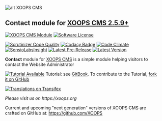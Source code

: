 ![alt XOOPS CMS](https://xoops.org/images/logoXoopsPhp8.png)
## Contact module for [XOOPS CMS 2.5.9+](https://xoops.org)
[![XOOPS CMS Module](https://img.shields.io/badge/XOOPS%20CMS-Module-blue.svg)](https://xoops.org)
[![Software License](https://img.shields.io/badge/license-GPL-brightgreen.svg?style=flat)](https://www.gnu.org/licenses/gpl-2.0.html)

[![Scrutinizer Code Quality](https://img.shields.io/scrutinizer/g/mambax7/contact.svg?style=flat)](https://scrutinizer-ci.com/g/mambax7/contact/?branch=master)
[![Codacy Badge](https://api.codacy.com/project/badge/grade/58696fb53e1748d096b457de7c939d0f)](https://www.codacy.com/app/mambax7/contact_2)
[![Code Climate](https://img.shields.io/codeclimate/github/XoopsModules25x/contact.svg?style=flat)](https://codeclimate.com/github/XoopsModules25x/contact)
[![SensioLabsInsight](https://insight.sensiolabs.com/projects/6a47c7f3-0ceb-4f21-bb8c-75a3f7cd1658/mini.png)](https://insight.sensiolabs.com/projects/6a47c7f3-0ceb-4f21-bb8c-75a3f7cd1658)
[![Latest Pre-Release](https://img.shields.io/github/tag/XoopsModules25x/contact.svg?style=flat)](https://github.com/XoopsModules25x/contact/tags/)
[![Latest Version](https://img.shields.io/github/release/XoopsModules25x/contact.svg?style=flat)](https://github.com/XoopsModules25x/contact/releases/)

**Contact** module for [XOOPS CMS](https://xoops.org) is a simple module helping visitors to contact the Website Administrator 

[![Tutorial Available](https://xoops.org/images/tutorial-available-blue.svg)](https://xoops.gitbook.io/xoops-contact-module/) Tutorial: see [GitBook](https://xoops.gitbook.io/xoops-contact-module/).
To contribute to the Tutorial, [fork it on GitHub](https://github.com/XoopsDocs/contact-tutorial)

[![Translations on Transifex](https://xoops.org/images/translations-transifex-blue.svg)](https://www.transifex.com/xoops) 

_Please visit us on https://xoops.org_

Current and upcoming "next generation" versions of XOOPS CMS are crafted on GitHub at: https://github.com/XOOPS
